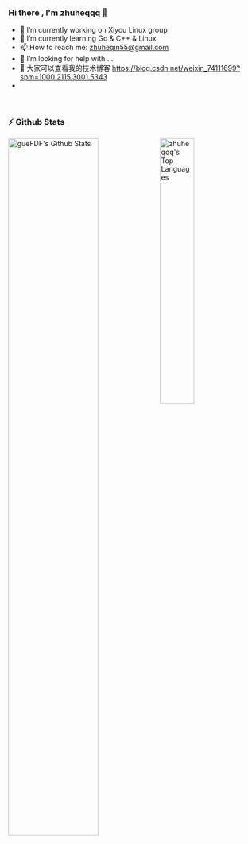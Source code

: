 ### Hi there , I'm zhuheqqq 👋


- 🔭 I’m currently working on Xiyou Linux group
- 🌱 I’m currently learning Go & C++ & Linux
- 📫 How to reach me: zhuheqin55@gmail.com
- 🤔 I’m looking for help with ...
- 💬 大家可以查看我的技术博客 https://blog.csdn.net/weixin_74111699?spm=1000.2115.3001.5343
- 

<br>




### :zap: Github Stats

  <img align="left" src="https://github-readme-stats.sumanth-talluri.vercel.app/api?username=zhuheqqq&show_icons=true&title_color=fff&icon_color=79ff97&text_color=efefef&bg_color=24292e" alt="gueFDF's Github Stats" width="60%">
  
<img src="https://github-readme-stats.vercel.app/api/top-langs/?username=zhuheqqq&theme=tokyonight" width="37%" alt="zhuheqqq's Top Languages">


<br>

